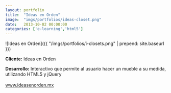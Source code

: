 ```yaml
---
layout:	portfolio
title:	"Ideas en Orden"
image:	"imgs/portfolios/ideas-closet.png"
date:   2013-10-02 00:00:00
categories: ['e-learning','html5']
---
```

![Ideas en Orden]({{ "/imgs/portfolios/i-closets.png" | prepend: site.baseurl }})

**Cliente:** Ideas en Orden

**Desarrollo:** Interactivo que permite al usuario hacer un mueble a su medida, utilizando HTML5 y jQuery
<br><br>
<a class="link" href="http://ideasenorden.mx/" target="blank"> www.ideasenorden.mx</a>